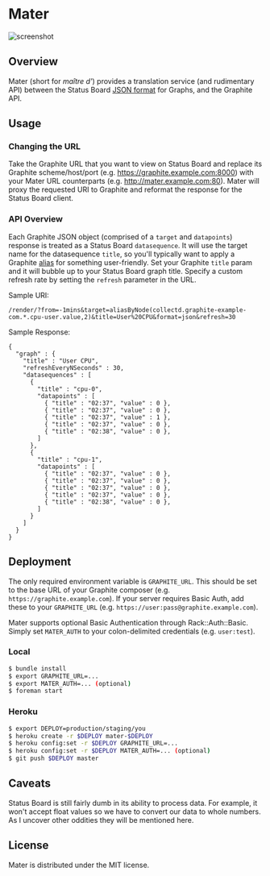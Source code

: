 # Mater

![screenshot](https://raw.github.com/obfuscurity/mater/master/images/screenshot.png)

## Overview

Mater (short for _maître d'_) provides a translation service (and rudimentary API) between the Status Board [JSON format](http://www.panic.com/statusboard/docs/graph_tutorial.pdf) for Graphs, and the Graphite API.

## Usage

### Changing the URL

Take the Graphite URL that you want to view on Status Board and replace its Graphite scheme/host/port (e.g. https://graphite.example.com:8000) with your Mater URL counterparts (e.g. http://mater.example.com:80). Mater will proxy the requested URI to Graphite and reformat the response for the Status Board client.

### API Overview

Each Graphite JSON object (comprised of a `target` and `datapoints`) response is treated as a Status Board `datasequence`. It will use the target name for the datasequence `title`, so you'll typically want to apply a Graphite [alias](http://graphite.readthedocs.org/en/0.9.10/functions.html#graphite.render.functions.alias) for something user-friendly. Set your Graphite `title` param and it will bubble up to your Status Board graph title. Specify a custom refresh rate by setting the `refresh` parameter in the URL.

Sample URI:
```
/render/?from=-1mins&target=aliasByNode(collectd.graphite-example-com.*.cpu-user.value,2)&title=User%20CPU&format=json&refresh=30
```

Sample Response:
```
{
  "graph" : {
    "title" : "User CPU",
    "refreshEveryNSeconds" : 30,
    "datasequences" : [
      {
        "title" : "cpu-0",
        "datapoints" : [
          { "title" : "02:37", "value" : 0 },
          { "title" : "02:37", "value" : 0 },
          { "title" : "02:37", "value" : 1 },
          { "title" : "02:37", "value" : 0 },
          { "title" : "02:38", "value" : 0 },
        ]
      },
      {
        "title" : "cpu-1",
        "datapoints" : [
          { "title" : "02:37", "value" : 0 },
          { "title" : "02:37", "value" : 0 },
          { "title" : "02:37", "value" : 0 },
          { "title" : "02:37", "value" : 0 },
          { "title" : "02:38", "value" : 0 },
        ]
      }
    ]
  }
}
```

## Deployment

The only required environment variable is `GRAPHITE_URL`. This should be set to the base URL of your Graphite composer (e.g. `https://graphite.example.com`). If your server requires Basic Auth, add these to your `GRAPHITE_URL` (e.g. `https://user:pass@graphite.example.com`).

Mater supports optional Basic Authentication through Rack::Auth::Basic. Simply set `MATER_AUTH` to your colon-delimited credentials (e.g. `user:test`).

### Local

```bash
$ bundle install
$ export GRAPHITE_URL=...
$ export MATER_AUTH=... (optional)
$ foreman start
```

### Heroku

```bash
$ export DEPLOY=production/staging/you
$ heroku create -r $DEPLOY mater-$DEPLOY
$ heroku config:set -r $DEPLOY GRAPHITE_URL=...
$ heroku config:set -r $DEPLOY MATER_AUTH=... (optional)
$ git push $DEPLOY master
```

## Caveats

Status Board is still fairly dumb in its ability to process data. For example, it won't accept float values so we have to convert our data to whole numbers. As I uncover other oddities they will be mentioned here.

## License

Mater is distributed under the MIT license.

